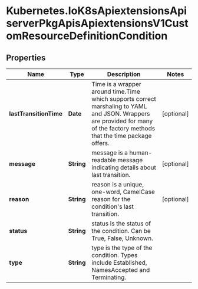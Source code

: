 # Kubernetes.IoK8sApiextensionsApiserverPkgApisApiextensionsV1CustomResourceDefinitionCondition

## Properties

Name | Type | Description | Notes
------------ | ------------- | ------------- | -------------
**lastTransitionTime** | **Date** | Time is a wrapper around time.Time which supports correct marshaling to YAML and JSON.  Wrappers are provided for many of the factory methods that the time package offers. | [optional] 
**message** | **String** | message is a human-readable message indicating details about last transition. | [optional] 
**reason** | **String** | reason is a unique, one-word, CamelCase reason for the condition&#39;s last transition. | [optional] 
**status** | **String** | status is the status of the condition. Can be True, False, Unknown. | 
**type** | **String** | type is the type of the condition. Types include Established, NamesAccepted and Terminating. | 


